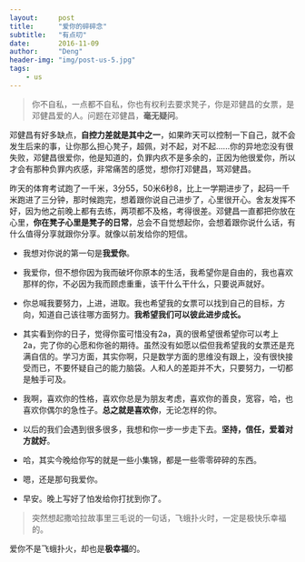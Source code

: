 ```yaml
---
layout:     post
title:      "爱你的碎碎念"
subtitle:   "有点叨"
date:       2016-11-09
author:     "Deng"
header-img: "img/post-us-5.jpg"
tags:
    - us
---
```

  >你不自私，一点都不自私，你也有权利去要求凳子，你是邓健昌的女票，是邓健昌爱的人。问题在邓健昌，**毫无疑问**。

邓健昌有好多缺点，**自控力差就是其中之一**，如果昨天可以控制一下自己，就不会发生后来的事，让你那么担心凳子，超佩，对不起，对不起......你的异地恋没有很失败，邓健昌很爱你，他是知道的，负罪内疚不是多余的，正因为他很爱你，所以才会有那种负罪内疚感，非常痛苦的感觉，想你打邓健昌，骂邓健昌。


  昨天的体育考试跑了一千米，3分55，50米6秒8，比上一学期进步了，起码一千米跑进了三分钟，那时候跑完，想着跟你说自己进步了，心里很开心。舍友发挥不好，因为他之前晚上都有去练，两项都不及格，考得很差。邓健昌一直都把你放在心里，**你在凳子心里是凳子的日常**，总会不自觉想起你，会想着跟你说什么话，有什么值得分享就跟你分享。就像以前发给你的短信。




- 我想对你说的第一句是**我爱你**。

- 我爱你，但不想你因为我而破坏你原本的生活，我希望你是自由的，我也喜欢那样的你，不必因为我而顾虑重重，该干什么干什么，只要说声就好。

- 你总喊我要努力，上进，进取。我也希望我的女票可以找到自己的目标，方向，知道自己该往哪方面努力。**我希望我们可以彼此进步成长。**

- 其实看到你的日子，觉得你蛮可惜没有2a，真的很希望很希望你可以考上2a，完了你的心愿和你爸的期待。虽然没有如愿以偿但我希望我的女票还是充满自信的。学习方面，其实你啊，只是数学方面的思维没有跟上，没有很快接受而已，不要怀疑自己的能力脑袋。人和人的差距并不大，只要努力，一切都是触手可及。

- 我啊，喜欢你的性格，喜欢你总是为朋友考虑，喜欢你的善良，宽容，哈，也喜欢你偶尔的急性子。**总之就是喜欢你**，无论怎样的你。

- 以后的我们会遇到很多很多，我想和你一步一步走下去。**坚持，信任，爱着对方就好**。

- 哈，其实今晚给你写的就是一些小集锦，都是一些零零碎碎的东西。

- 嗯，还是那句我爱你。

- 早安。晚上写好了怕发给你打扰到你了。

 >突然想起撒哈拉故事里三毛说的一句话，飞蛾扑火时，一定是极快乐幸福的。

爱你不是飞蛾扑火，却也是**极幸福**的。
